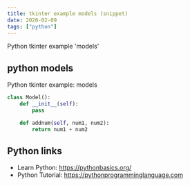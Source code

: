 ```yaml
---
title: tkinter example models (snippet)
date: 2020-02-09
tags: ["python"]
---
```

Python tkinter example 'models'


## python models

Python tkinter example: models

```python
class Model():
    def __init__(self):
        pass

    def addnum(self, num1, num2):
        return num1 + num2


```

## Python links

- Learn Python: https://pythonbasics.org/
- Python Tutorial: https://pythonprogramminglanguage.com
